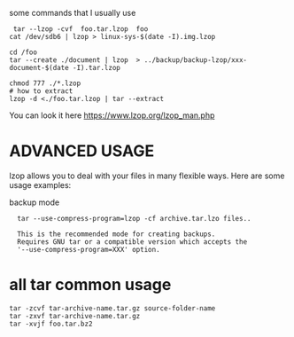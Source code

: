 some commands that I usually use
```
 tar --lzop -cvf  foo.tar.lzop  foo
cat /dev/sdb6 | lzop > linux-sys-$(date -I).img.lzop 

cd /foo
tar --create ./document | lzop  > ../backup/backup-lzop/xxx-document-$(date -I).tar.lzop

chmod 777 ./*.lzop 
# how to extract
lzop -d <./foo.tar.lzop | tar --extract
```

You can look it here https://www.lzop.org/lzop_man.php
#  ADVANCED USAGE

lzop allows you to deal with your files in many flexible ways. Here are some usage examples:

backup mode

      tar --use-compress-program=lzop -cf archive.tar.lzo files..

      This is the recommended mode for creating backups.
      Requires GNU tar or a compatible version which accepts the
      '--use-compress-program=XXX' option.

# all tar common usage
```
tar -zcvf tar-archive-name.tar.gz source-folder-name
tar -zxvf tar-archive-name.tar.gz
tar -xvjf foo.tar.bz2

```
